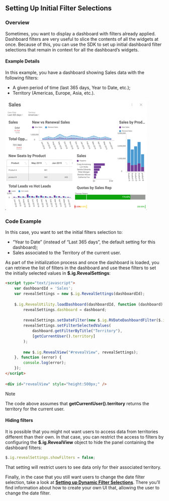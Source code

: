 ## Setting Up Initial Filter Selections

### Overview

Sometimes, you want to display a dashboard with filters already applied.
Dashboard filters are very useful to slice the contents of all the
widgets at once. Because of this, you can use the SDK to set up initial
dashboard filter selections that remain in context for all the
dashboard’s widgets.

#### Example Details

In this example, you have a dashboard showing Sales data with the
following filters:
  - A given period of time (last 365 days, Year to Date, etc.);
  - Territory (Americas, Europe, Asia, etc.).

![sales-data\_example](images/sales-data_example.png)

### Code Example

In this case, you want to set the initial filters selection to:
  - “Year to Date” (instead of “Last 365 days”, the default setting for
    this dashboard);
  - Sales associated to the Territory of the current user.

As part of the initialization process and once the dashboard is loaded,
you can retrieve the list of filters in the dashboard and use these
filters to set the initially selected values in
__$.ig.RevealSettings__:

``` html
<script type="text/javascript">
    var dashboardId = 'Sales';
    var revealSettings = new $.ig.RevealSettings(dashboardId);

    $.ig.RevealUtility.loadDashboard(dashboardId, function (dashboard) {
        revealSettings.dashboard = dashboard;

        revealSettings.setDateFilter(new $.ig.RVDateDashboardFilter($.ig.RVDateFilterType.YearToDate));
        revealSettings.setFilterSelectedValues(
            dashboard.getFilterByTitle("Territory"),
            [getCurrentUser().territory]
        );

        new $.ig.RevealView("#revealView", revealSettings);
    }, function (error) {
        console.log(error);
    });
</script>

<div id="revealView" style="height:500px;" />
```

> [!NOTE]
> The code above assumes that **getCurrentUser().territory** returns the territory for the current user.

#### Hiding filters

It is possible that you might not want users to access data from
territories different than their own. In that case, you can restrict the
access to filters by configuring the
__$.ig.RevealView__ object to
hide the panel containing the dashboard filters:

``` js
$.ig.revealSettings.showFilters = false;
```

That setting will restrict users to see data only for their associated
territory.

Finally, in the case that you still want users to change the date filter
selection, take a look at [**Setting up Dynamic Filter Selections**](setting-dynamic-filters-client-web.md). There you’ll find information about how to create your own UI that, allowing the user to change the date filter.
